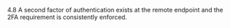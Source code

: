4.8 A second factor of authentication exists at the remote endpoint and the 2FA requirement is consistently enforced.